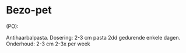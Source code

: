 # Bezo-pet

(PO):

Antihaarbalpasta. Dosering: 2-3 cm pasta 2dd gedurende enkele dagen. Onderhoud: 2-3 cm 2-3x per week
